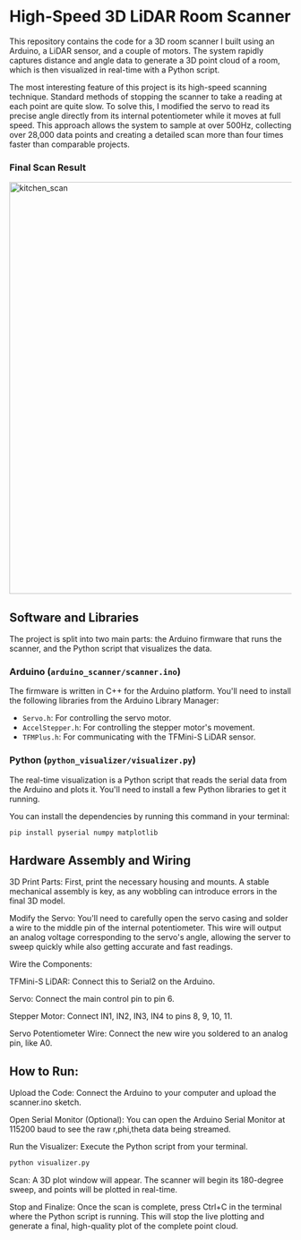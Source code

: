 # High-Speed 3D LiDAR Room Scanner

This repository contains the code for a 3D room scanner I built using an Arduino, a LiDAR sensor, and a couple of motors. The system rapidly captures distance and angle data to generate a 3D point cloud of a room, which is then visualized in real-time with a Python script.

The most interesting feature of this project is its high-speed scanning technique. Standard methods of stopping the scanner to take a reading at each point are quite slow. To solve this, I modified the servo to read its precise angle directly from its internal potentiometer while it moves at full speed. This approach allows the system to sample at over 500Hz, collecting over 28,000 data points and creating a detailed scan more than four times faster than comparable projects.

### Final Scan Result
<img width="843" height="736" alt="kitchen_scan" src="https://github.com/user-attachments/assets/cceeaa2b-2d00-4dad-a0fc-d7e5550cc0bd" />


## Software and Libraries

The project is split into two main parts: the Arduino firmware that runs the scanner, and the Python script that visualizes the data.

### Arduino (`arduino_scanner/scanner.ino`)
The firmware is written in C++ for the Arduino platform. You'll need to install the following libraries from the Arduino Library Manager:
* `Servo.h`: For controlling the servo motor.
* `AccelStepper.h`: For controlling the stepper motor's movement.
* `TFMPlus.h`: For communicating with the TFMini-S LiDAR sensor.

### Python (`python_visualizer/visualizer.py`)
The real-time visualization is a Python script that reads the serial data from the Arduino and plots it. You'll need to install a few Python libraries to get it running.

You can install the dependencies by running this command in your terminal:
```bash 
pip install pyserial numpy matplotlib
```

## Hardware Assembly and Wiring
3D Print Parts: First, print the necessary housing and mounts. A stable mechanical assembly is key, as any wobbling can introduce errors in the final 3D model.

Modify the Servo: You'll need to carefully open the servo casing and solder a wire to the middle pin of the internal potentiometer. This wire will output an analog voltage corresponding to the servo's angle, allowing the server to sweep quickly while also getting accurate and fast readings.

Wire the Components:

TFMini-S LiDAR: Connect this to Serial2 on the Arduino.

Servo: Connect the main control pin to pin 6.

Stepper Motor: Connect IN1, IN2, IN3, IN4 to pins 8, 9, 10, 11.

Servo Potentiometer Wire: Connect the new wire you soldered to an analog pin, like A0.

## How to Run:
Upload the Code: Connect the Arduino to your computer and upload the scanner.ino sketch.

Open Serial Monitor (Optional): You can open the Arduino Serial Monitor at 115200 baud to see the raw r,phi,theta data being streamed.

Run the Visualizer: Execute the Python script from your terminal.

``` Bash
python visualizer.py
```
Scan: A 3D plot window will appear. The scanner will begin its 180-degree sweep, and points will be plotted in real-time.

Stop and Finalize: Once the scan is complete, press Ctrl+C in the terminal where the Python script is running. This will stop the live plotting and generate a final, high-quality plot of the complete point cloud.
